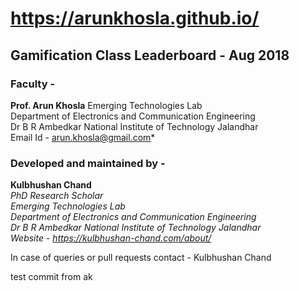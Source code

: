 # https://arunkhosla.github.io/

## **Gamification Class Leaderboard - Aug 2018**




### Faculty -   
**Prof. Arun Khosla**
Emerging Technologies Lab  
Department of Electronics and Communication Engineering  
Dr B R Ambedkar National Institute of Technology Jalandhar  
Email Id - arun.khosla@gmail.com*
  
   
     
       
         
         
    
    
    
    
### Developed and maintained by -  

**Kulbhushan Chand**  
*PhD Research Scholar  
Emerging Technologies Lab  
Department of Electronics and Communication Engineering  
Dr B R Ambedkar National Institute of Technology Jalandhar  
Website - https://kulbhushan-chand.com/about/*

In case of queries or pull requests contact -  Kulbhushan Chand


test commit from ak
